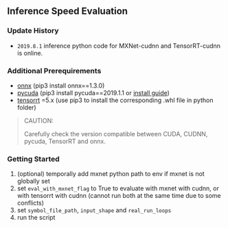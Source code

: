 ## Inference Speed Evaluation

### Update History
* `2019.8.1` inference python code for MXNet-cudnn and TensorRT-cudnn is online.

### Additional Prerequirements
* [onnx](https://onnx.ai/) (pip3 install onnx==1.3.0)
* [pycuda](https://developer.nvidia.com/pycuda) (pip3 install pycuda==2019.1.1 or [install guide](https://pypi.org/project/pycuda/))
* [tensorrt](https://developer.nvidia.com/tensorrt) =5.x (use pip3 to install the corresponding .whl file in python folder)

> CAUTION:
>
> Carefully check the version compatible between CUDA, CUDNN, pycuda, TensorRT and onnx.


### Getting Started
1. (optional) temporally add mxnet python path to env if mxnet is not globally set
2. set `eval_with_mxnet_flag` to True to evaluate with mxnet with cudnn, or with tensorrt with cudnn (cannot run both at the same time due to some conflicts)
3. set `symbol_file_path`, `input_shape` and `real_run_loops`
4. run the script